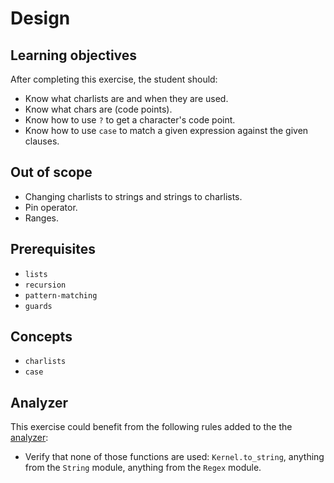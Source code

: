 # Design

## Learning objectives

After completing this exercise, the student should:

- Know what charlists are and when they are used.
- Know what chars are (code points).
- Know how to use `?` to get a character's code point.
- Know how to use `case` to match a given expression against the given clauses.

## Out of scope

- Changing charlists to strings and strings to charlists.
- Pin operator.
- Ranges.

## Prerequisites

- `lists`
- `recursion`
- `pattern-matching`
- `guards`

## Concepts

- `charlists`
- `case`

## Analyzer

This exercise could benefit from the following rules added to the the [analyzer][analyzer]:

- Verify that none of those functions are used: `Kernel.to_string`, anything from the `String` module, anything from the `Regex` module.

[analyzer]: https://github.com/exercism/elixir-analyzer
